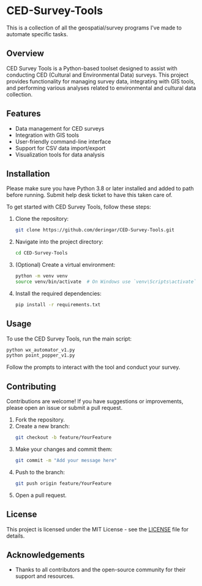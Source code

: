 # CED-Survey-Tools
This is a collection of all the geospatial/survey programs I've made to automate specific tasks.

## Overview
CED Survey Tools is a Python-based toolset designed to assist with conducting CED (Cultural and Environmental Data) surveys. This project provides functionality for managing survey data, integrating with GIS tools, and performing various analyses related to environmental and cultural data collection.

## Features
- Data management for CED surveys
- Integration with GIS tools
- User-friendly command-line interface
- Support for CSV data import/export
- Visualization tools for data analysis

## Installation

Please make sure you have Python 3.8 or later installed and added to path before running. 
Submit help desk ticket to have this taken care of.

To get started with CED Survey Tools, follow these steps:

1. Clone the repository:
   ```bash
   git clone https://github.com/deringar/CED-Survey-Tools.git
   ```

2. Navigate into the project directory:
   ```bash
   cd CED-Survey-Tools
   ```

3. (Optional) Create a virtual environment:
   ```bash
   python -m venv venv
   source venv/bin/activate  # On Windows use `venv\Scripts\activate`
   ```

4. Install the required dependencies:
   ```bash
   pip install -r requirements.txt
   ```

## Usage

To use the CED Survey Tools, run the main script:

```bash
python wx_automator_v1.py
python point_popper_v1.py
```

Follow the prompts to interact with the tool and conduct your survey.

## Contributing

Contributions are welcome! If you have suggestions or improvements, please open an issue or submit a pull request.

1. Fork the repository.
2. Create a new branch:
   ```bash
   git checkout -b feature/YourFeature
   ```
3. Make your changes and commit them:
   ```bash
   git commit -m "Add your message here"
   ```
4. Push to the branch:
   ```bash
   git push origin feature/YourFeature
   ```
5. Open a pull request.

## License

This project is licensed under the MIT License - see the [LICENSE](LICENSE) file for details.

## Acknowledgements

- Thanks to all contributors and the open-source community for their support and resources.
